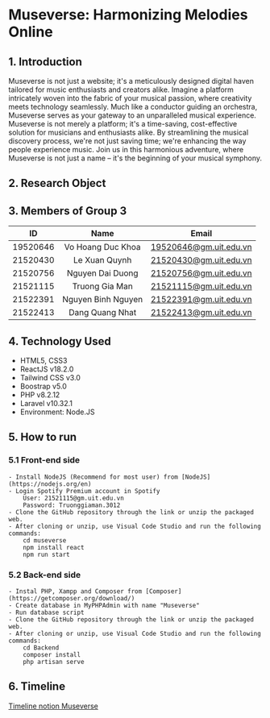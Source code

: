 # Museverse: Harmonizing Melodies Online

## 1. Introduction
Museverse is not just a website; it's a meticulously designed digital haven tailored for music enthusiasts and creators alike. Imagine a platform intricately woven into the fabric of your musical passion, where creativity meets technology seamlessly. Much like a conductor guiding an orchestra, Museverse serves as your gateway to an unparalleled musical experience. Museverse is not merely a platform; it's a time-saving, cost-effective solution for musicians and enthusiasts alike. By streamlining the musical discovery process, we're not just saving time; we're enhancing the way people experience music. Join us in this harmonious adventure, where Museverse is not just a name – it's the beginning of your musical symphony.
## 2. Research Object
## 3. Members of Group 3
|    ID    |       Name       |         Email          |
|:--------:|:----------------:|:----------------------:|
| 19520646 | Vo Hoang Duc Khoa  | 19520646@gm.uit.edu.vn |
| 21520430 |  Le Xuan Quynh   | 21520430@gm.uit.edu.vn |
| 21520756 | Nguyen Dai Duong | 21520756@gm.uit.edu.vn |
| 21521115 |  Truong Gia Man | 21521115@gm.uit.edu.vn |
| 21522391 | Nguyen Binh Nguyen  | 21522391@gm.uit.edu.vn |
| 21522413 | Dang Quang Nhat  | 21522413@gm.uit.edu.vn |
## 4. Technology Used
- HTML5, CSS3
- ReactJS v18.2.0
- Tailwind CSS v3.0
- Boostrap v5.0
- PHP v8.2.12
- Laravel v10.32.1
- Environment: Node.JS
## 5. How to run
###  5.1 Front-end side
    - Install NodeJS (Recommend for most user) from [NodeJS](https://nodejs.org/en)
    - Login Spotify Premium account in Spotify 
        User: 21521115@gm.uit.edu.vn
        Password: Truonggiaman.3012
    - Clone the GitHub repository through the link or unzip the packaged web.
    - After cloning or unzip, use Visual Code Studio and run the following commands:
        cd museverse
        npm install react
        npm run start
###  5.2 Back-end side
    - Instal PHP, Xampp and Composer from [Composer](https://getcomposer.org/download/)
    - Create database in MyPHPAdmin with name "Museverse"
    - Run database script
    - Clone the GitHub repository through the link or unzip the packaged web.
    - After cloning or unzip, use Visual Code Studio and run the following commands:
        cd Backend
        composer install
        php artisan serve
## 6. Timeline
[Timeline notion Museverse](https://www.notion.so/ad5b313aa02e42219e42bbe3beb1e92e?v=e014cc3f9bac4941a116c8fc60e393c5&pvs=4)
